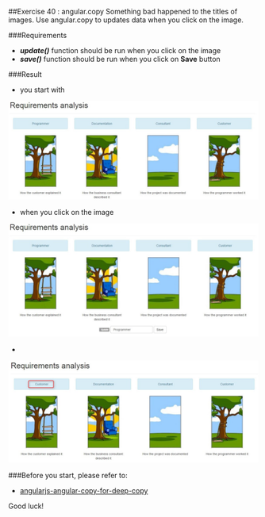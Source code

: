 ##Exercise 40 : angular.copy
Something bad happened to the titles of images. Use angular.copy to updates data when you click on the image.

###Requirements
* ***update()*** function should be run when you click on the image
* ***save()*** function should be run when you click on **Save** button

###Result
* you start with

![alt text](app/assets/start.jpg)

* when you click on the image

![alt text](app/assets/buttonPressed.jpg)

*
![alt text](app/assets/afterSave.jpg)

###Before you start, please refer to:
* [angularjs-angular-copy-for-deep-copy](https://egghead.io/lessons/angularjs-angular-copy-for-deep-copy)

Good luck!